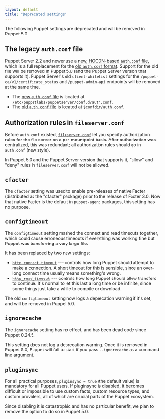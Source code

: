 ```yaml
---
layout: default
title: "Deprecated settings"
---
```


The following Puppet settings are deprecated and will be removed in Puppet 5.0.

## The legacy `auth.conf` file

[legacy_auth]: ./config_file_auth.html
[new_auth]: {{puppetserver}}/config_file_auth.html

Puppet Server 2.2 and newer use a [new, HOCON-based `auth.conf` file][new_auth], which is a full replacement for the [old `auth.conf` format][legacy_auth]. Support for the old file will be removed in Puppet 5.0 (and the Puppet Server version that supports it). Puppet Server's old `client-whitelist` settings for the `/puppet-ca/v1/certificate_status` and `/puppet-admin-api` endpoints will be removed at the same time.

* The [new `auth.conf` file][new_auth] is located at `/etc/puppetlabs/puppetserver/conf.d/auth.conf`.
* The [old `auth.conf` file][legacy_auth] is located at `$confdir/auth.conf`.

## Authorization rules in `fileserver.conf`

[fileserver.conf]: ./config_file_fileserver.html

Before `auth.conf` existed, [`fileserver.conf`][fileserver.conf] let you specify authorization rules for the file server on a per-mountpoint basis. After authorization was centralized, this was redundant; all authorization rules should go in `auth.conf` (new style).

In Puppet 5.0 and the Puppet Server version that supports it, "allow" and "deny" rules in `fileserver.conf` will not be allowed.

## `cfacter`

The `cfacter` setting was used to enable pre-releases of native Facter (distributed as the "cfacter" package) prior to the release of Facter 3.0. Now that native Facter is the default in `puppet-agent` packages, this setting has no purpose.

## `configtimeout`

The `configtimeout` setting mashed the connect and read timeouts together, which could cause erroneous timeouts if everything was working fine but Puppet was transferring a very large file.

It has been replaced by two new settings:

* [`http_connect_timeout`](./configuration.html#httpconnecttimeout) --- controls how long Puppet should attempt to make a connection. A short timeout for this is sensible, since an over-long connect time usually means something's wrong.
* [`http_read_timeout`](./configuration.html#httpreadtimeout) --- controls how long Puppet should allow transfers to continue. It's normal to let this last a long time or be infinite, since some things just take a while to compile or download.

The old `configtimeout` setting now logs a deprecation warning if it's set, and will be removed in Puppet 5.0.

## `ignorecache`

The `ignorecache` setting has no effect, and has been dead code since Puppet 0.24.5.

This setting does not log a deprecation warning. Once it is removed in Puppet 5.0, Puppet will fail to start if you pass `--ignorecache` as a command line argument.

## `pluginsync`

For all practical purposes, `pluginsync = true` (the default value) is mandatory for all Puppet users. If pluginsync is disabled, it becomes difficult or impossible to use custom facts, custom resource types, and custom providers, all of which are crucial parts of the Puppet ecosystem.

Since disabling it is catastrophic and has no particular benefit, we plan to remove the option to do so in Puppet 5.0.
